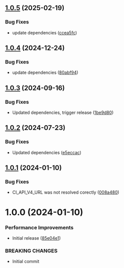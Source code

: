 ## [1.0.5](https://github.com/4ch3los/semantic-release-additional-tags/compare/v1.0.4...v1.0.5) (2025-02-19)


### Bug Fixes

* update dependencies ([ccea5fc](https://github.com/4ch3los/semantic-release-additional-tags/commit/ccea5fc4dc8bad9782bcebb6d668068323724941))

## [1.0.4](https://github.com/4ch3los/semantic-release-additional-tags/compare/v1.0.3...v1.0.4) (2024-12-24)


### Bug Fixes

* update dependencies ([80abf94](https://github.com/4ch3los/semantic-release-additional-tags/commit/80abf94c26336db3ce075a313a3466463e7ecea2))

## [1.0.3](https://github.com/4ch3los/semantic-release-additional-tags/compare/v1.0.2...v1.0.3) (2024-09-16)


### Bug Fixes

* Updated dependencies, trigger release ([1be9d80](https://github.com/4ch3los/semantic-release-additional-tags/commit/1be9d8042010648d85a680d63c370a25884212a9))

## [1.0.2](https://github.com/4ch3los/semantic-release-additional-tags/compare/v1.0.1...v1.0.2) (2024-07-23)


### Bug Fixes

* Updated dependencies ([e5eccac](https://github.com/4ch3los/semantic-release-additional-tags/commit/e5eccace14e10fcc7f51d2cc0d9d046ddf3abcfa))

## [1.0.1](https://github.com/4ch3los/semantic-release-additional-tags/compare/v1.0.0...v1.0.1) (2024-01-10)


### Bug Fixes

* CI_API_V4_URL was not resolved corectly ([008a480](https://github.com/4ch3los/semantic-release-additional-tags/commit/008a48051c9d71fc595fbe6fd593923a35e92047))

# 1.0.0 (2024-01-10)


### Performance Improvements

* Initial release ([85e04e1](https://github.com/4ch3los/semantic-release-additional-tags/commit/85e04e1cf4b2dba2d88cec11ebf6b6c6f1c5e890))


### BREAKING CHANGES

* Initial commit
